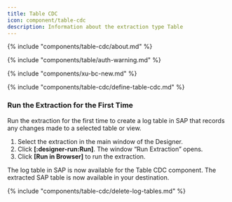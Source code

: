 ```yaml
---
title: Table CDC
icon: component/table-cdc
description: Information about the extraction type Table
---
```


{% include "components/table-cdc/about.md"  %}

{% include "components/table/auth-warning.md"  %}

{% include "components/xu-bc-new.md"  %}

{% include "components/table-cdc/define-table-cdc.md"  %}


### Run the Extraction for the First Time

Run the extraction for the first time to create a log table in SAP that records any changes made to a selected table or view.

1. Select the extraction in the main window of the Designer.
2. Click **[:designer-run:Run]**. The window “Run Extraction” opens.
3. Click **[Run in Browser]** to run the extraction.

The log table in SAP is now available for the Table CDC component.
The extracted SAP table is now available in your destination.

<!---
Depending on whether the option **[Extract table on first run]** in the Table CDC component was activated or not, the table contains either the original SAP table or is empty.
-->

{% include "components/table-cdc/delete-log-tables.md"  %}
